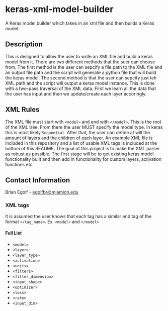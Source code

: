 # keras-xml-model-builder
A Keras model builder which takes in an xml file and then builds a Keras model.

## Description
This is designed to allow the user to write an XML file and build a keras model from it. There are two different methods that the suer can choose from. The first method is the user can sepcify a file path to the XML file and an output file path and the script will generate a python file that will build the keras model. The second method is that the user can sepcify just teh XML path and the script will output a keras model instance. This is done with a two-pass traversal of the XML data. First we learn all the data that the user has input and then we update/create each layer accoringly. 

## XML Rules 
The XML file must start with ```<model>``` and end with ```</model>```. This is the root of the XML tree. From there the user MUST specify the model type. In keras this is most likely ```Sequential```. After that, the user can define at will the amount of layers and the children of each layer. An example XML file is included in this repository and a list of usable XML tags is included at the bottom of this README. The goal of this project is to make the XML parser as robust as possible. The first stage will be to get existing keras model functionality built and then add in functionality for custom layers, activation functions etc. 

## Contact Information 
Brian Egolf - egolfbr@miamioh.edu 

### XML tags 
It is assumed the user knows that each tag has a similar end tag of the format ```</tag_name>```.
Ex.
```<model>``` and ```</model>```
#### Full List
- ```<model>```
- ```<layer>```
- ```<layer_type>```
- ```<activation>```
- ```<units>```
- ```<filters>```
- ```<filter_dimension>```
- ```<input_shape>```
- ```<optimizer>```
- ```<loss>```
- ```<rate>```
- ```<input_dim>```


